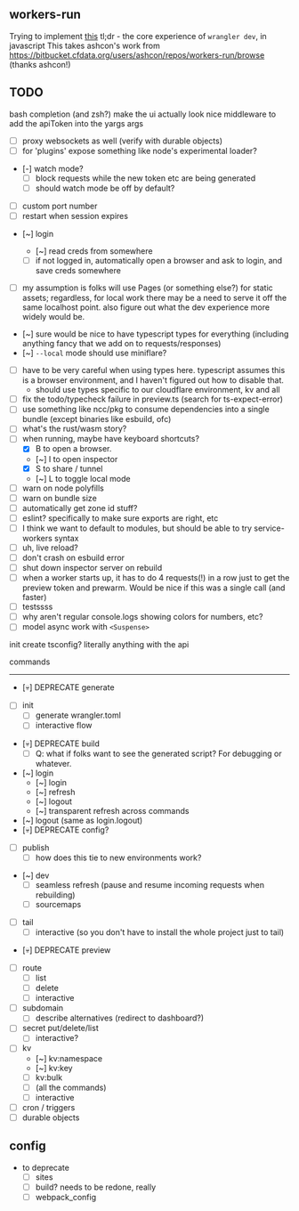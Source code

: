 ## workers-run

Trying to implement [this](https://wiki.cfops.it/pages/viewpage.action?pageId=363504565) tl;dr - the core experience of `wrangler dev`, in javascript
This takes ashcon's work from https://bitbucket.cfdata.org/users/ashcon/repos/workers-run/browse (thanks ashcon!)

## TODO

bash completion (and zsh?)
make the ui actually look nice
middleware to add the apiToken into the yargs args

- [ ] proxy websockets as well (verify with durable objects)
- [ ] for 'plugins' expose something like node's experimental loader?
- [-] watch mode?
  - [ ] block requests while the new token etc are being generated
  - [ ] should watch mode be off by default?
- [ ] custom port number
- [ ] restart when session expires
- [~] login

  - [~] read creds from somewhere
  - [ ] if not logged in, automatically open a browser and ask to login, and save creds somewhere

- [ ] my assumption is folks will use Pages (or something else?) for static assets; regardless, for local work there may be a need to serve it off the same localhost point. also figure out what the dev experience more widely would be.
- [~] sure would be nice to have typescript types for everything (including anything fancy that we add on to requests/responses)
- [~] `--local` mode should use miniflare?

- [ ] have to be very careful when using types here. typescript assumes this is a browser environment, and I haven't figured out how to disable that.
  - should use types specific to our cloudflare environment, kv and all
- [ ] fix the todo/typecheck failure in preview.ts (search for ts-expect-error)
- [ ] use something like ncc/pkg to consume dependencies into a single bundle (except binaries like esbuild, ofc)
- [ ] what's the rust/wasm story?
- [ ] when running, maybe have keyboard shortcuts?
  - [x] B to open a browser.
  - [~] I to open inspector
  - [x] S to share / tunnel
  - [~] L to toggle local mode
- [ ] warn on node polyfills
- [ ] warn on bundle size
- [ ] automatically get zone id stuff?
- [ ] eslint? specifically to make sure exports are right, etc
- [ ] I think we want to default to modules, but should be able to try service-workers syntax
- [ ] uh, live reload?
- [ ] don't crash on esbuild error
- [ ] shut down inspector server on rebuild
- [ ] when a worker starts up, it has to do 4 requests(!) in a row just to get the preview token and prewarm. Would be nice if this was a single call (and faster)
- [ ] testssss
- [ ] why aren't regular console.logs showing colors for numbers, etc?
- [ ] model async work with `<Suspense>`

init
create
tsconfig?
literally anything with the api

commands

---

- [💀] DEPRECATE generate
- [ ] init
  - [ ] generate wrangler.toml
  - [ ] interactive flow
- [💀] DEPRECATE build
  - [ ] Q: what if folks want to see the generated script? For debugging or whatever.
- [~] login
  - [~] login
  - [~] refresh
  - [~] logout
  - [~] transparent refresh across commands
- [~] logout (same as login.logout)
- [💀] DEPRECATE config?
- [ ] publish
  - [ ] how does this tie to new environments work?
- [~] dev
  - [ ] seamless refresh (pause and resume incoming requests when rebuilding)
  - [ ] sourcemaps
- [ ] tail
  - [ ] interactive (so you don't have to install the whole project just to tail)
- [💀] DEPRECATE preview
- [ ] route
  - [ ] list
  - [ ] delete
  - [ ] interactive
- [ ] subdomain
  - [ ] describe alternatives (redirect to dashboard?)
- [ ] secret put/delete/list
  - [ ] interactive?
- [ ] kv
  - [~] kv:namespace
  - [~] kv:key
  - [ ] kv:bulk
  - [ ] (all the commands)
  - [ ] interactive
- [ ] cron / triggers
- [ ] durable objects

## config

- to deprecate
  - [ ] sites
  - [ ] build? needs to be redone, really
  - [ ] webpack_config
